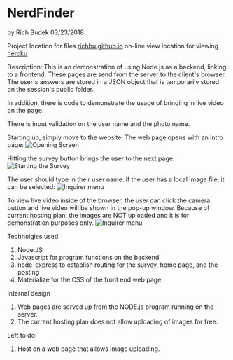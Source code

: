 # NerdFinder

by Rich Budek 03/23/2018

Project location for files   [richbu.github.io](https://github.com/RichBu/FriendFinder)
on-line view location for viewing   [heroku](https://ancient-crag-39294.herokuapp.com/)

Description:
This is an demonstration of using Node.js as a backend, linking to a frontend.  These pages are
send from the server to the client's browser.  The user's answers are stored in a JSON object
that is temporarily stored on the session's public folder.

In addition, there is code to demonstrate the usage of bringing in live video on the page.

There is input validation on the user name and the photo name.

Starting up, simply move to the website:
The web page opens with an intro page:
![Opening Screen](/assets/images/screen_caps/Help_01.png)

Hitting the survey button brings the user to the next page.
![Starting the Survey](/assets/images/screen_caps/Scrn_01.png)

The user should type in their user name.  if the user has a local image file, it can
be selected:
![Inquirer menu](/assets/images/screen_caps/Scrn_02.png)

To view live video inside of the browser, the user can click the camera
button and live video will be shown in the pop-up window.  Because of
current hosting plan, the images are NOT uploaded and it is for
demonstration purposes only.
![Inquirer menu](/assets/images/screen_caps/Scrn_02.png)


Technolgies used:
1. Node.JS
2. Javascript for program functions on the backend
3. node-express to establish routing for the survey, home page, and the posting
4. Materialize for the CSS of the front end web page.

Internal design
1. Web pages are served up from the NODE.js program running on the server.
2. The current hosting plan does not allow uploading of images for free.

Left to do:
1. Host on a web page that allows image uploading.



